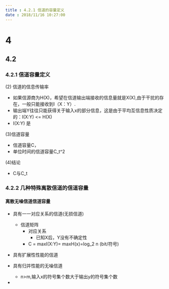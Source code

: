 ```yaml
---
title : 4.2.1 信道的容量定义
date : 2018/11/16 10:27:00
---
```


# 4

## 4.2

### 4.2.1 信道容量定义

(2) 信道的信息传输率
- 如果信源商为H(X)，希望在信道输出端接收的信息量就是X(X),由于干扰的存在，一般只能接收到I（X：Y）.
- 输出端Y往往只能获得关于输入x的部分信息，这是由于平均互信息性质决定的：I(X:Y) <= H(X)
- I(X:Y) 是

(3)信道容量
- 信道容量C，
- 单位时间的信道容量C_t^2

(4)结论
- C与C_t

### 4.2.2 几种特殊离散信道的信道容量

#### 离散无噪信道信道容量
- 具有一一对应关系的信道(无损信道)
  - 信道矩阵
    - 对应关系
      - 已知X后，Y没有不确定性
    - C = maxI(X:Y)= maxH(x)=log_2 n (bit/符号)

- 具有扩展性性能的信道
- 具有归并性能的无噪信道
  - n>m,输入x的符号集个数大于输出y的符号集个数
-
